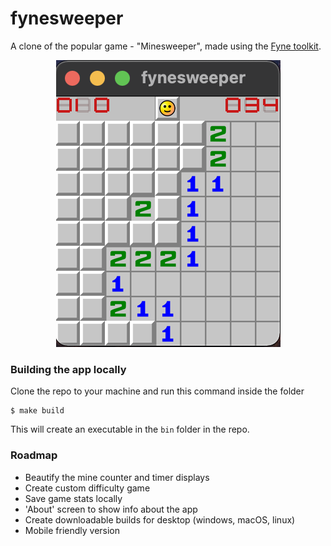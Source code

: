 # fynesweeper
A clone of the popular game - "Minesweeper", made using the [Fyne toolkit](https://fyne.io/).
<p align="center">
    <img alt="screenshot" src="assets/png/demo.png" />
</p>

### Building the app locally
Clone the repo to your machine and run this command inside the folder
```
$ make build
```
This will create an executable in the `bin` folder in the repo.

### Roadmap
* Beautify the mine counter and timer displays
* Create custom difficulty game
* Save game stats locally
* 'About' screen to show info about the app
* Create downloadable builds for desktop (windows, macOS, linux)
* Mobile friendly version